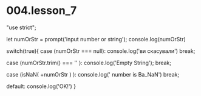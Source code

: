 # 004.lesson_7


"use strict";

let numOrStr = prompt('input number or string');
console.log(numOrStr)

switch(true){
case (numOrStr === null):
  console.log('ви скасували')
  break;

case (numOrStr.trim() === '' ):
  console.log('Empty String');
  break;


case (isNaN( +numOrStr ) ):
  console.log(' number is Ba_NaN')
  break;

default:
  console.log('OK!')
}
